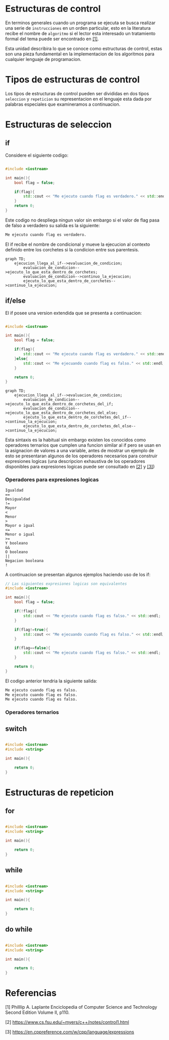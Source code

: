 # Estructuras de control

En terminos generales cuando un programa se ejecuta se busca realizar
una serie de ```instrucciones``` en un orden particular, esto en la
literatura recibe el nombre de ```algoritmo``` si el lector esta interesado
un tratamiento formal del tema puede ser encontrado en [[1]](1).

Esta unidad describira lo que se conoce como estructuras de control,
estas son una pieza fundamental en la implementacion de los algoritmos
para cualquier lenguaje de programacion.

# Tipos de estructuras de control

Los tipos de estructuras de control pueden ser divididas en dos tipos
```seleccion``` y ```repeticion``` su representacion en el lenguaje
esta dada por palabras especiales que examineramos a continuacion.

# Estructuras de seleccion

## if

Considere el siguiente codigo:

```cpp

#include <iostream>

int main(){
	bool flag = false;

	if(flag){
		std::cout << "Me ejecuto cuando flag es verdadero." << std::endl;
	}
	return 0;
}

```
Este codigo no despliega ningun valor sin embargo si el valor de flag
pasa de falso a verdadero su salida es la siguiente:

```bash
Me ejecuto cuando flag es verdadero.
```
El if recibe el nombre de condicional y mueve la ejecucion al contexto definido
entre los corchetes si la condicion entre sus parentesis.

```mermaid
graph TD;
    ejecucion_llega_al_if-->evaluacion_de_condicion;
		evaluacion_de_condicion-->ejecuto_lo_que_esta_dentro_de_corchetes;
		evaluacion_de_condicion-->continuo_la_ejecucion;
		ejecuto_lo_que_esta_dentro_de_corchetes-->continuo_la_ejecucion;
```

## if/else
El if posee una version extendida que se presenta a continuacion:

```cpp

#include <iostream>

int main(){
	bool flag = false;

	if(flag){
		std::cout << "Me ejecuto cuando flag es verdadero." << std::endl;
	}else{
		std::cout << "Me ejecuando cuando flag es falso." << std::endl;
	}

	return 0;
}

```

```mermaid
graph TD;
    ejecucion_llega_al_if-->evaluacion_de_condicion;
		evaluacion_de_condicion-->ejecuto_lo_que_esta_dentro_de_corchetes_del_if;
		evaluacion_de_condicion-->ejecuto_lo_que_esta_dentro_de_corchetes_del_else;
		ejecuto_lo_que_esta_dentro_de_corchetes_del_if-->continuo_la_ejecucion;
		ejecuto_lo_que_esta_dentro_de_corchetes_del_else-->continuo_la_ejecucion;
```

Esta sintaxis es la habitual sin embargo existen los conocidos como operadores
ternarios que cumplen una funcion similar al if pero se usan en la asignacion
de valores a una variable, antes de mostrar un ejemplo de esto se presentaran
algunos de los operadores necesarios para construir expresiones logicas (una descripcion exhaustiva de los operadores disponibles para expresiones logicas puede ser consultado en [[2]](2) y  [[3]](3))

### Operadores para expresiones logicas

```
Igualdad
==
Desigualdad
!=
Mayor
<
Menor
>
Mayor o igual
<=
Menor o igual
>=
Y booleano
&&
O booleano
||
Negacion booleana
!

```

A continuacion se presentan algunos ejemplos haciendo uso de
los if:

```cpp
// Las siguientes expresiones logicas son equivalentes
#include <iostream>

int main(){
	bool flag = false;

	if(!flag){
		std::cout << "Me ejecuto cuando flag es falso." << std::endl;
	}

	if(flag!=true){
		std::cout << "Me ejecuando cuando flag es falso." << std::endl;
	}

	if(flag==false){
		std::cout << "Me ejecuto cuando flag es falso." << std::endl;
	}

	return 0;
}

```
El codigo anterior tendria la siguiente salida:

```bash
Me ejecuto cuando flag es falso.
Me ejecuto cuando flag es falso.
Me ejecuto cuando flag es falso.
```

### Operadores ternarios





## switch

```cpp

#include <iostream>
#include <string>

int main(){

	return 0;
}

```

# Estructuras de repeticion

## for

```cpp

#include <iostream>
#include <string>

int main(){

	return 0;
}

```

## while

```cpp

#include <iostream>
#include <string>

int main(){

	return 0;
}

```

## do while

```cpp

#include <iostream>
#include <string>

int main(){

	return 0;
}

```

# Referencias

<a id="1">[1]</a>
Philllip A. Laplante
Enciclopedia of Computer Science and Technology Second Edition Volume II, p110.

<a id="2">[2]</a>
https://www.cs.fsu.edu/~myers/c++/notes/control1.html

<a id="3">[3]</a>
https://en.cppreference.com/w/cpp/language/expressions
